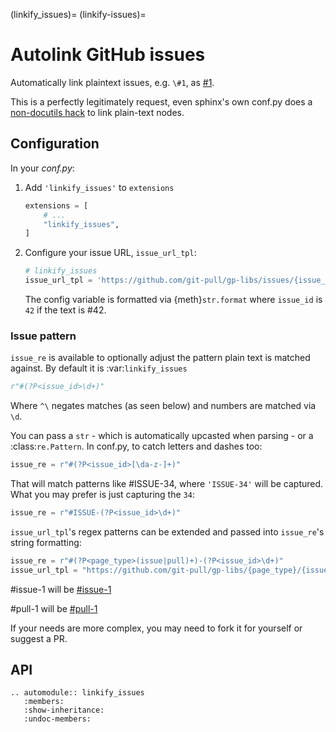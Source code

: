 (linkify_issues)=
(linkify-issues)=

# Autolink GitHub issues

Automatically link plaintext issues, e.g. `\#1`, as
[#1](https://github.com/git-pull/gp-libs/issues/1).

This is a perfectly legitimately request, even sphinx's own conf.py does a
[non-docutils
hack](https://github.com/sphinx-doc/sphinx/blob/v5.1.1/doc/conf.py#L151-L170) to
link plain-text nodes.

## Configuration

In your _conf.py_:

1. Add `'linkify_issues'` to `extensions`

   ```python
   extensions = [
       # ...
       "linkify_issues",
   ]
   ```

2. Configure your issue URL, `issue_url_tpl`:

   ```python
   # linkify_issues
   issue_url_tpl = 'https://github.com/git-pull/gp-libs/issues/{issue_id}'
   ```

   The config variable is formatted via {meth}`str.format` where `issue_id` is
   `42` if the text is \#42.

### Issue pattern

`issue_re` is available to optionally adjust the pattern plain text is matched
against. By default it is :var:`linkify_issues`

```python
r"#(?P<issue_id>\d+)"
```

Where `^\` negates matches (as seen below) and numbers are matched via `\d`.

You can pass a `str` - which is automatically upcasted when parsing - or a :class:`re.Pattern`. In conf.py, to catch letters and dashes too:

```python
issue_re = r"#(?P<issue_id>[\da-z-]+)"
```

That will match patterns like #ISSUE-34, where `'ISSUE-34'` will be captured.
What you may prefer is just capturing the `34`:

```python
issue_re = r"#ISSUE-(?P<issue_id>\d+)"
```

`issue_url_tpl`'s regex patterns can be extended and passed into `issue_re`'s string formatting:

```python
issue_re = r"#(?P<page_type>(issue|pull)+)-(?P<issue_id>\d+)"
issue_url_tpl = "https://github.com/git-pull/gp-libs/{page_type}/{issue_id}"
```

\#issue-1 will be [#issue-1](https://github.com/git-pull/gp-libs/issue/1)

\#pull-1 will be [#pull-1](https://github.com/git-pull/gp-libs/pull/1)

If your needs are more complex, you may need to fork it for yourself or suggest a PR.

## API

```{eval-rst}
.. automodule:: linkify_issues
   :members:
   :show-inheritance:
   :undoc-members:
```
